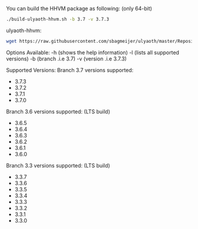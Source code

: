 You can build the HHVM package as following: (only 64-bit)

```bash
./build-ulyaoth-hhvm.sh -b 3.7 -v 3.7.3
```
ulyaoth-hhvm:
```bash
wget https://raw.githubusercontent.com/sbagmeijer/ulyaoth/master/Repository/ulyaoth-hhvm/build-ulyaoth-hhvm.sh ; chmod +x build-ulyaoth-hhvm.sh ; ./build-ulyaoth-hhvm.sh -b 3.7 -v 3.7.3
```

Options Available:
-h (shows the help information)
-l (lists all supported versions)
-b (branch .i.e 3.7)
-v (version .i.e 3.7.3)

Supported Versions:
Branch 3.7 versions supported:
* 3.7.3
* 3.7.2
* 3.7.1
* 3.7.0

Branch 3.6 versions supported: (LTS build)
* 3.6.5
* 3.6.4
* 3.6.3
* 3.6.2
* 3.6.1
* 3.6.0

Branch 3.3 versions supported: (LTS build)
* 3.3.7
* 3.3.6
* 3.3.5
* 3.3.4
* 3.3.3
* 3.3.2
* 3.3.1
* 3.3.0

